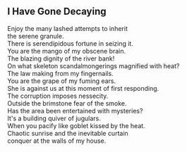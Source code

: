 I Have Gone Decaying
--------------------
Enjoy the many lashed attempts to inherit  
the serene granule.  
There is serendipidous fortune in seizing it.  
You are the mango of my obscene brain.  
The blazing dignity of the river bank!  
On what skeleton scandalmongerings magnified with heat?  
The law making from my fingernails.  
You are the grape of my fuming ears.  
She is against us at this moment of first responding.  
The corruption imposes nessecity.  
Outside the brimstone fear of the smoke.  
Has the area been entertained with mysteries?  
It's a building quiver of jugulars.  
When you pacify like goblet kissed by the heat.  
Chaotic sunrise and the inevitable curtain  
conquer at the walls of my house.  
